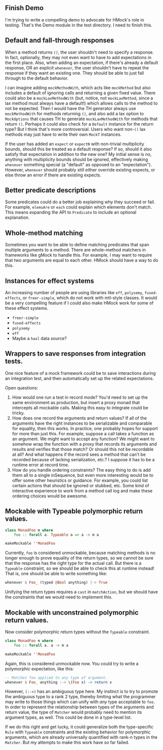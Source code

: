 ## Finish Demo

I'm trying to write a compelling demo to advocate for HMock's role in testing.
That's the Demo module in the test directory.  I need to finish this.

## Default and fall-through responses

When a method returns `()`, the user shouldn't need to specify a response.  In
fact, optionally, they may not even want to have to add expectations in the
first place.  Also, when adding an expectation, if there's already a default
response, OR an explicit `whenever`, the user shouldn't have to repeat the
response if they want an existing one.  They should be able to just fall through
to the default behavior.

I can imagine adding `mockMethodWith`, which acts like `mockMethod` but also
includes a default of ignoring calls and returning a given fixed value.  There
could also be a `mockLaxMethodWith` (but, notice, not `mockLaxMethod`, since a
lax method must always have a default!) which allows calls to the method to not
be expected.  Then I would have the TH generator always use `mockMethodWith` for
methods returning `()`, and also add a lax option to `MockOptions` that causes
TH to generate `mockLaxMethodWith` for methods that return `()`.  Perhaps it
could also check for a `Default` instance for the return type?  But I think
that's more controversial.  Users who want non-`()` lax methods may just have to
write their own `MockT` instances.

If the user has added an `expect` or `expectN` with non-trivial multiplicity
bounds, should this be treated as a default response?  If so, should it also
satisfy that expectation in addition to the new one?  My initial sense is no,
anything with multiplicity bounds should be ignored, effectively making
`whenever` something special (a "default" as opposed to an "expectation").
However, `whenever` should probably still either override existing expects,
or else throw an error if there are existing expects.

## Better predicate descriptions

Some predicates could do a better job explaining why they succeed or fail.  For
example, `elemsAre` or `each` could explain which elements don't match.  This
means expanding the API to `Predicate` to include an optional explanation.

## Whole-method matching

Sometimes you want to be able to define matching predicates that span multiple
arguments to a method.  There are whole-method matchers in frameworks like gMock
to handle this.  For example, I may want to require that two arguments are equal
to each other.  HMock should have a way to do this.

## Instances for effect systems

An increasing number of people are using libraries like `eff`, `polysemy`,
`fused-effects`, or `freer-simple`, which do not work with mtl-style classes.
It would be a very compelling feature if I could also make HMock work for some
of these effect systems.

* `freer-simple`
* `fused-effects`
* `polysemy`
* `eff`
* Maybe a `haxl` data source?

## Wrappers to save responses from integration tests.

One nice feature of a mock framework could be to save interactions during an
integration test, and then automatically set up the related expectations.

Open questions:

1. How would one run a test in record mode?  You'd need to set up the same
   environment as production, but insert a proxy monad that intercepts all
   mockable calls.  Making this easy to integrate could be tricky.
2. How does one record the arguments and return values?  If all of the arguments
   have the right instances to be serializable and comparable for equality, then
   this works.  In practice, one probably hopes for support for more than just
   this.  For example, suppose a call takes a function as an argument.  We might
   want to accept any function?  We might want to somehow wrap the function with
   a proxy that records its arguments and results and verifies that those match?
   Or should this not be recordable at all?  And what happens if the record sees
   a method that can't be recorded because of lacking serialization, etc.?  I
   suppose it has to be a runtime error at record time.
3. How do you handle ordering constraints?  The easy thing to do is add them all
   to a single inSequence, but even more interesting would be to offer some
   other heuristics or guidance.  For example, you could list certain actions
   that should be ignored or stubbed, etc.  Some kind of interactive experience
   to work from a method call log and make these ordering choices would be
   awesome.

## Mockable with Typeable polymorphic return values.

``` haskell
class MonadFoo m where
    foo :: forall a. Typeable a => a -> m a

makeMockable ''MonadFoo
```

Currently, `foo` is considered unmockable, because matching methods is no longer
enough to prove equality of the return types, so we cannot be sure that the
response has the right type for the actual call.  But there is a `Typeable`
constraint, so we should be able to check this at runtime instead!  That is, one
should be able to write something like:

``` haskell
whenever $ Foo_ (typed @Bool anything) |-> True
```

Unifying the return types requires a `cast` in `matchAction`, but we should have
the constraints that we would need to implement this.

## Mockable with unconstrained polymorphic return values.

Now consider polymorphic return types without the `Typeable` constraint.

``` haskell
class MonadFoo m where
    foo :: forall a. a -> m a

makeMockable ''MonadFoo
```

Again, this is considered unmockable now.  You could try to write a polymorphic
expectation, like this:

``` haskell
-- Matches foo applied to any type of argument.
whenever $ Foo_ anything :-> \(Foo x) -> return x
```

However, `(:->)` has an ambiguous type here.  My instinct is to try to promote
the ambiguous type to a rank 2 type, thereby limiting what the programmer may
write to those things which can unify with *any* type acceptable to `foo`.  In
order to represent the relationship between types of the arguments and return
value, the type of `Matcher` would probably need to mention its argument types,
as well.  This could be done in a type-level list.

If we do this right and get lucky, it could generalize both the type-specific
`Rule` with `Typeable` constraints and the existing behavior for polymorphic
arguments, which are already universally quantified with rank-n types in the
`Matcher`.  But my attempts to make this work have so far failed.
